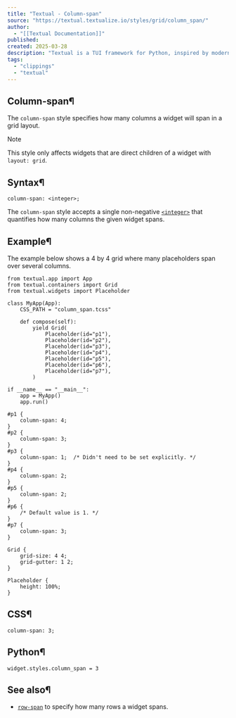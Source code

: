 ```yaml
---
title: "Textual - Column-span"
source: "https://textual.textualize.io/styles/grid/column_span/"
author:
  - "[[Textual Documentation]]"
published:
created: 2025-03-28
description: "Textual is a TUI framework for Python, inspired by modern web development."
tags:
  - "clippings"
  - "textual"
---
```

## Column-span¶

The `column-span` style specifies how many columns a widget will span in a grid layout.

Note

This style only affects widgets that are direct children of a widget with `layout: grid`.

## Syntax¶

```
column-span: <integer>;
```

The `column-span` style accepts a single non-negative [`<integer>`](https://textual.textualize.io/css_types/integer/) that quantifies how many columns the given widget spans.

## Example¶

The example below shows a 4 by 4 grid where many placeholders span over several columns.

<!-- SVG content removed by SVG Remover -->

```
from textual.app import App
from textual.containers import Grid
from textual.widgets import Placeholder

class MyApp(App):
    CSS_PATH = "column_span.tcss"

    def compose(self):
        yield Grid(
            Placeholder(id="p1"),
            Placeholder(id="p2"),
            Placeholder(id="p3"),
            Placeholder(id="p4"),
            Placeholder(id="p5"),
            Placeholder(id="p6"),
            Placeholder(id="p7"),
        )

if __name__ == "__main__":
    app = MyApp()
    app.run()
```

```
#p1 {
    column-span: 4;
}
#p2 {
    column-span: 3;
}
#p3 {
    column-span: 1;  /* Didn't need to be set explicitly. */
}
#p4 {
    column-span: 2;
}
#p5 {
    column-span: 2;
}
#p6 {
    /* Default value is 1. */
}
#p7 {
    column-span: 3;
}

Grid {
    grid-size: 4 4;
    grid-gutter: 1 2;
}

Placeholder {
    height: 100%;
}
```

## CSS¶

```
column-span: 3;
```

## Python¶

```
widget.styles.column_span = 3
```

## See also¶

- [`row-span`](https://textual.textualize.io/styles/grid/row_span/) to specify how many rows a widget spans.
